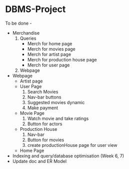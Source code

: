 # DBMS-Project

To be done -
* Merchandise
  1. Queries
      * Merch for home page
      * Merch for movies page
      * Merch for artist page
      * Merch for production house page
      * Merch for user page
  2. Webpage
* Webpage
  * Artist page
  * User Page
    1. Search Movies
    2. Nav-bar buttons
    3. Suggested movies dynamic
    4. Make payment
  * Movie Page
    1. Watch movie and take ratings
    2. Button for actors
  * Production House
    1. Nav-bar
    2. Button for movies
    3. create productionHouse page for user view
  * Home Page
* Indexing and query/database optimisation (Week 6, 7)
* Update doc and ER Model
